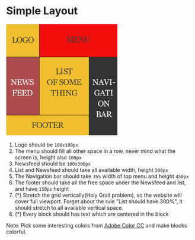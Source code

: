 # Simple Layout

![Simple Layout](./../../Lesson1/simpleLayout.png)

1. Logo should be `100x100px`
1. The menu should fill all other space in a row, never mind what the screen is, height also `100px`
1. Newsfeed should be `100x300px`
1. List and Newsfeed should take all available width, height `300px`
1. The Navigation bar should take `35%` width of top menu and height `450px`
1. The footer should take all the free space under the Newsfeed and list, and have `150px` height
1. (*) Stretch the grid vertically(Holy Grail problem), so the website will cover full viewport. Forget about the rule "List should have 300%", it should stretch to all available vertical space.
1. (*) Every block should has text which are centered in the block

Note: Pick some interesting colors from [Adobe Color CC](https://color.adobe.com/explore/?filter=most-popular&time=all) and make blocks colorful.

